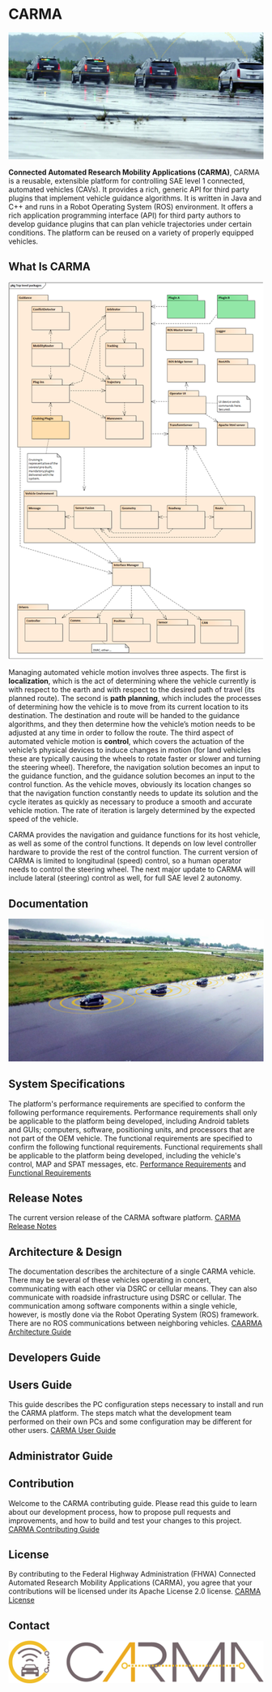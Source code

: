 # CARMA

![CARMA Arch](docs/image/CARMA2_Cadillacs_platooning.jpg)

**Connected Automated Research Mobility Applications (CARMA)**, CARMA is a reusable, extensible platform for controlling SAE level 1 connected, automated vehicles (CAVs). It provides a rich, generic API for third party plugins that implement vehicle guidance algorithms. It is written in Java and C++ and runs in a Robot Operating System (ROS) environment. It offers a rich application programming interface (API) for third party authors to develop guidance plugins that can plan vehicle trajectories under certain conditions. The platform can be reused on a variety of properly equipped vehicles.

## What Is CARMA
![CARMA Arch](docs/image/CARMA2_Architecture.png)

Managing automated vehicle motion involves three aspects. The first is **localization**, which is the act of determining where the vehicle currently is with respect to the earth and with respect to the desired path of travel (its planned route). The second is **path planning**, which includes the processes of determining how the vehicle is to move from its current location to its destination. The destination and route will be handed to the guidance algorithms, and they then determine how the vehicle’s motion needs to be adjusted at any time in order to follow the route. The third aspect of automated vehicle motion is **control**, which covers the actuation of the vehicle’s physical devices to induce changes in motion (for land vehicles these are typically causing the wheels to rotate faster or slower and turning the steering wheel). Therefore, the navigation solution becomes an input to the guidance function, and the guidance solution becomes an input to the control function. As the vehicle moves, obviously its location changes so that the navigation function constantly needs to update its solution and the cycle iterates as quickly as necessary to produce a smooth and accurate vehicle motion. The rate of iteration is largely determined by the expected speed of the vehicle.

CARMA provides the navigation and guidance functions for its host vehicle, as well as some of the control functions.  It depends on low level controller hardware to provide the rest of the control function.  The current version of CARMA is limited to longitudinal (speed) control, so a human operator needs to control the steering wheel.  The next major update to CARMA will include lateral (steering) control as well, for full SAE level 2 autonomy.

## Documentation

![CARMA Demo](docs/image/CARMA2_Platooning_from_Office.jpg)

## System Specifications
The platform's performance requirements are specified to conform the following performance requirements. Performance requirements shall only be applicable to the platform being developed, including Android tablets and GUIs; computers, software, positioning units, and processors that are not part of the OEM vehicle. The functional requirements are specified to confirm the following functional requirements.  Functional requirements shall be applicable to the platform being developed, including the vehicle's control, MAP and SPAT messages, etc.
[Performance Requirements](https://usdot-carma.atlassian.net/wiki/spaces/CAR/pages/11304971/CARMA2+Draft+Performance+Requirements) and 
[Functional Requirements](https://usdot-carma.atlassian.net/wiki/spaces/CAR/pages/7864327/CARMA2+Functional+Requirements)

## Release Notes
The current version release of the CARMA software platform. [CARMA Release Notes](<docs/Release_notes.md>)

## Architecture & Design
The documentation describes the architecture of a single CARMA vehicle.  There may be several of these vehicles operating in concert, communicating with each other via DSRC or cellular means.  They can also communicate with roadside infrastructure using DSRC or cellular.  The communication among software components within a single vehicle, however, is mostly done via the Robot Operating System (ROS) framework.  There are no ROS communications between neighboring vehicles. [CAARMA Architecture Guide](https://usdot-carma.atlassian.net/wiki/spaces/CAR/pages/23330913/CARMA+Project+Documentation?preview=/23330913/24838181/CAV%20Platform%20Architecture.docx) 

## Developers Guide 

## Users Guide
This guide describes the PC configuration steps necessary to install and run the CARMA platform. The steps match what the development team performed on their own PCs and some configuration may be different for other users. [CARMA User Guide](https://usdot-carma.atlassian.net/wiki/spaces/CAR/pages/23330913/CARMA+Project+Documentation?preview=/23330913/29392940/CARMA%202.7%20USER%20GUIDE.docx)

## Administrator Guide

## Contribution
Welcome to the CARMA contributing guide. Please read this guide to learn about our development process, how to propose pull requests and improvements, and how to build and test your changes to this project. [CARMA Contributing Guide](docs/Contributing.md) 

## License
By contributing to the Federal Highway Administration (FHWA) Connected Automated Research Mobility Applications (CARMA), you agree that your contributions will be licensed under its Apache License 2.0 license. [CARMA License](<docs/License.md>) 

## Contact

![CARMA Image](docs/image/CARMA_icon.png)











